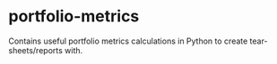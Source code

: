 # portfolio-metrics
Contains useful portfolio metrics calculations in Python to create tear-sheets/reports with.
